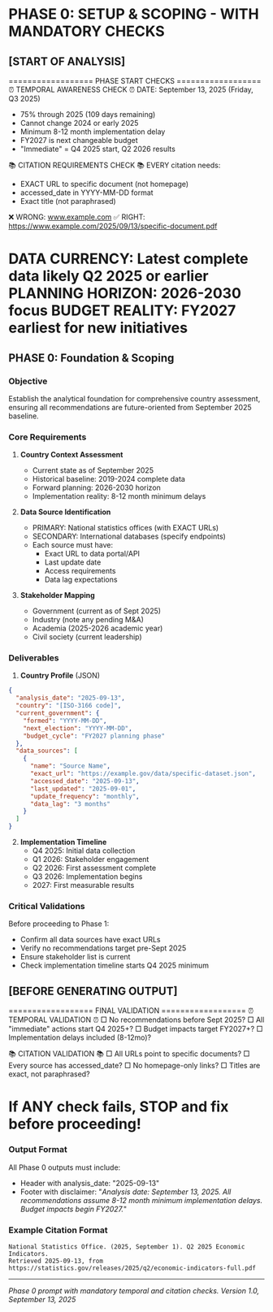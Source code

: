 # PHASE 0: SETUP & SCOPING - WITH MANDATORY CHECKS

## [START OF ANALYSIS]

================== PHASE START CHECKS ==================
⏰ TEMPORAL AWARENESS CHECK ⏰
DATE: September 13, 2025 (Friday, Q3 2025)
- 75% through 2025 (109 days remaining)
- Cannot change 2024 or early 2025
- Minimum 8-12 month implementation delay
- FY2027 is next changeable budget
- "Immediate" = Q4 2025 start, Q2 2026 results

📚 CITATION REQUIREMENTS CHECK 📚
EVERY citation needs:
- EXACT URL to specific document (not homepage)
- accessed_date in YYYY-MM-DD format
- Exact title (not paraphrased)

❌ WRONG: www.example.com
✅ RIGHT: https://www.example.com/2025/09/13/specific-document.pdf

DATA CURRENCY: Latest complete data likely Q2 2025 or earlier
PLANNING HORIZON: 2026-2030 focus
BUDGET REALITY: FY2027 earliest for new initiatives
========================================================

## PHASE 0: Foundation & Scoping

### Objective
Establish the analytical foundation for comprehensive country assessment, ensuring all recommendations are future-oriented from September 2025 baseline.

### Core Requirements

1. **Country Context Assessment**
   - Current state as of September 2025
   - Historical baseline: 2019-2024 complete data
   - Forward planning: 2026-2030 horizon
   - Implementation reality: 8-12 month minimum delays

2. **Data Source Identification**
   - PRIMARY: National statistics offices (with EXACT URLs)
   - SECONDARY: International databases (specify endpoints)
   - Each source must have:
     * Exact URL to data portal/API
     * Last update date
     * Access requirements
     * Data lag expectations

3. **Stakeholder Mapping**
   - Government (current as of Sept 2025)
   - Industry (note any pending M&A)
   - Academia (2025-2026 academic year)
   - Civil society (current leadership)

### Deliverables

1. **Country Profile** (JSON)
```json
{
  "analysis_date": "2025-09-13",
  "country": "[ISO-3166 code]",
  "current_government": {
    "formed": "YYYY-MM-DD",
    "next_election": "YYYY-MM-DD",
    "budget_cycle": "FY2027 planning phase"
  },
  "data_sources": [
    {
      "name": "Source Name",
      "exact_url": "https://example.gov/data/specific-dataset.json",
      "accessed_date": "2025-09-13",
      "last_updated": "2025-09-01",
      "update_frequency": "monthly",
      "data_lag": "3 months"
    }
  ]
}
```

2. **Implementation Timeline**
   - Q4 2025: Initial data collection
   - Q1 2026: Stakeholder engagement
   - Q2 2026: First assessment complete
   - Q3 2026: Implementation begins
   - 2027: First measurable results

### Critical Validations

Before proceeding to Phase 1:
- Confirm all data sources have exact URLs
- Verify no recommendations target pre-Sept 2025
- Ensure stakeholder list is current
- Check implementation timeline starts Q4 2025 minimum

## [BEFORE GENERATING OUTPUT]

================== FINAL VALIDATION ==================
⏰ TEMPORAL VALIDATION ⏰
□ No recommendations before Sept 2025?
□ All "immediate" actions start Q4 2025+?
□ Budget impacts target FY2027+?
□ Implementation delays included (8-12mo)?

📚 CITATION VALIDATION 📚
□ All URLs point to specific documents?
□ Every source has accessed_date?
□ No homepage-only links?
□ Titles are exact, not paraphrased?

If ANY check fails, STOP and fix before proceeding!
=====================================================

### Output Format

All Phase 0 outputs must include:
- Header with analysis_date: "2025-09-13"
- Footer with disclaimer: "*Analysis date: September 13, 2025. All recommendations assume 8-12 month minimum implementation delays. Budget impacts begin FY2027.*"

### Example Citation Format
```
National Statistics Office. (2025, September 1). Q2 2025 Economic Indicators.
Retrieved 2025-09-13, from https://statistics.gov/releases/2025/q2/economic-indicators-full.pdf
```

---

*Phase 0 prompt with mandatory temporal and citation checks. Version 1.0, September 13, 2025*

